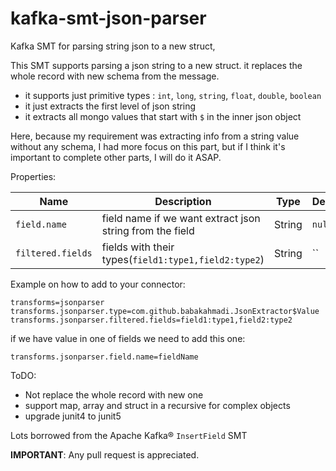 # kafka-smt-json-parser
Kafka SMT for parsing string json to a new struct,

This SMT supports parsing a json string to a new struct. it replaces the whole record with new schema from the message.
 * it supports just primitive types : `int`, `long`, `string`, `float`, `double`, `boolean`
 * it just extracts the first level of json string
 * it extracts all mongo values that start with `$` in the inner json object

Here, because my requirement was extracting info from a string value without any schema, I had more focus on this part, 
but if I think it's important to complete other parts, I will do it ASAP.

Properties:

|Name| Description                                              |Type| Default | Importance |
|---|----------------------------------------------------------|---|---------|------------|
|`field.name`| field name if we want extract json string from the field | String | `null`  | Medium     |
|`filtered.fields`| fields with their types(`field1:type1,field2:type2`)     | String | ``  | High       |

Example on how to add to your connector:
```
transforms=jsonparser
transforms.jsonparser.type=com.github.babakahmadi.JsonExtractor$Value
transforms.jsonparser.filtered.fields=field1:type1,field2:type2
```
if we have value in one of fields we need to add this one:
```
transforms.jsonparser.field.name=fieldName
```


ToDO:
 * Not replace the whole record with new one
 * support map, array and struct in a recursive for complex objects
 * upgrade junit4 to junit5

Lots borrowed from the Apache Kafka® `InsertField` SMT

**IMPORTANT**: Any pull request is appreciated.